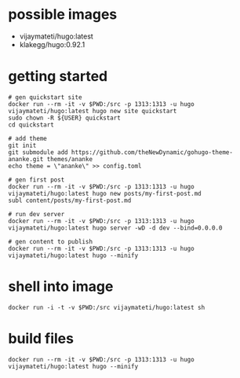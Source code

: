
# possible images
- vijaymateti/hugo:latest
- klakegg/hugo:0.92.1

# getting started

```
# gen quickstart site
docker run --rm -it -v $PWD:/src -p 1313:1313 -u hugo vijaymateti/hugo:latest hugo new site quickstart
sudo chown -R ${USER} quickstart
cd quickstart

# add theme
git init
git submodule add https://github.com/theNewDynamic/gohugo-theme-ananke.git themes/ananke
echo theme = \"ananke\" >> config.toml

# gen first post
docker run --rm -it -v $PWD:/src -p 1313:1313 -u hugo vijaymateti/hugo:latest hugo new posts/my-first-post.md
subl content/posts/my-first-post.md

# run dev server
docker run --rm -it -v $PWD:/src -p 1313:1313 -u hugo vijaymateti/hugo:latest hugo server -wD -d dev --bind=0.0.0.0

# gen content to publish
docker run --rm -it -v $PWD:/src -p 1313:1313 -u hugo vijaymateti/hugo:latest hugo --minify

```


# shell into image

```
docker run -i -t -v $PWD:/src vijaymateti/hugo:latest sh
```

# build files
`docker run --rm -it -v $PWD:/src -p 1313:1313 -u hugo vijaymateti/hugo:latest hugo --minify`
